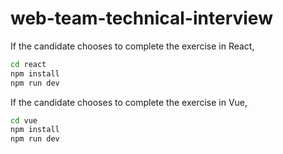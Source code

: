 # web-team-technical-interview

If the candidate chooses to complete the exercise in React,

```sh
cd react
npm install
npm run dev
```

If the candidate chooses to complete the exercise in Vue,

```sh
cd vue
npm install
npm run dev
```
